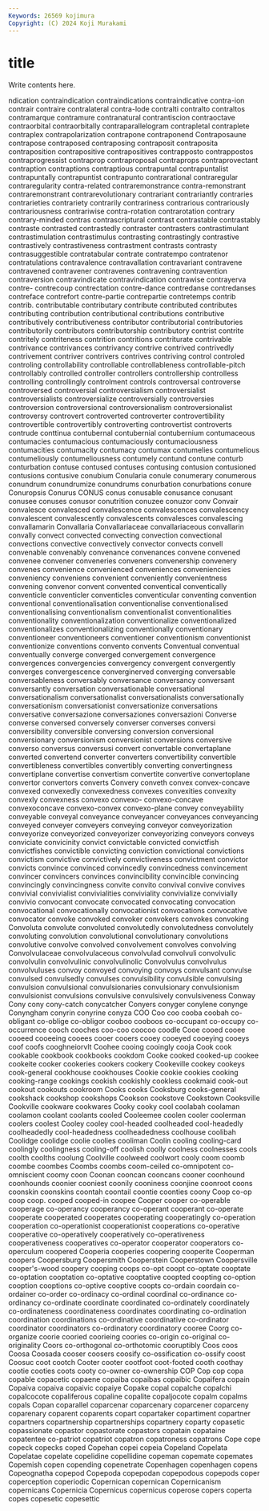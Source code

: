 ```yaml
---
Keywords: 26569 kojimura
Copyright: (C) 2024 Koji Murakami
---
```


# title

Write contents here.



ndication contraindication contraindications contraindicative contra-ion contrair contraire contralateral
contra-lode contralti contralto contraltos contramarque contramure contranatural contrantiscion contraoctave contraorbital
contraorbitally contraparallelogram contrapletal contraplete contraplex contrapolarization contrapone contraponend Contraposaune contrapose
contraposed contraposing contraposit contraposita contraposition contrapositive contrapositives contrapposto contrappostos contraprogressist
contraprop contraproposal contraprops contraprovectant contraption contraptions contraptious contrapuntal contrapuntalist contrapuntally
contrapuntist contrapunto contrarational contraregular contraregularity contra-related contraremonstrance contra-remonstrant contraremonstrant contrarevolutionary
contrariant contrariantly contraries contrarieties contrariety contrarily contrariness contrarious contrariously contrariousness
contrariwise contra-rotation contrarotation contrary contrary-minded contras contrascriptural contrast contrastable contrastably
contraste contrasted contrastedly contraster contrasters contrastimulant contrastimulation contrastimulus contrasting contrastingly
contrastive contrastively contrastiveness contrastment contrasts contrasty contrasuggestible contratabular contrate contratempo
contratenor contratulations contravalence contravallation contravariant contravene contravened contravener contravenes contravening
contravention contraversion contravindicate contravindication contrawise contrayerva contre- contrecoup contrectation contre-dance
contredanse contredanses contreface contrefort contre-partie contrepartie contretemps contrib contrib. contributable
contributary contribute contributed contributes contributing contribution contributional contributions contributive contributively
contributiveness contributor contributorial contributories contributorily contributors contributorship contributory contrist contrite
contritely contriteness contrition contritions contriturate contrivable contrivance contrivances contrivancy contrive
contrived contrivedly contrivement contriver contrivers contrives contriving control controled controling
controllability controllable controllableness controllable-pitch controllably controlled controller controllers controllership controlless
controlling controllingly controlment controls controversal controverse controversed controversial controversialism controversialist
controversialists controversialize controversially controversies controversion controversional controversionalism controversionalist controversy controvert
controverted controverter controvertibility controvertible controvertibly controverting controvertist controverts contrude conttinua
contubernal contubernial contubernium contumaceous contumacies contumacious contumaciously contumaciousness contumacities contumacity
contumacy contumax contumelies contumelious contumeliously contumeliousness contumely contund contune conturb
conturbation contuse contused contuses contusing contusion contusioned contusions contusive conubium
Conularia conule conumerary conumerous conundrum conundrumize conundrums conurbation conurbations conure
Conuropsis Conurus CONUS conus conusable conusance conusant conusee conuses conusor
conutrition conuzee conuzor conv Convair convalesce convalesced convalescence convalescences convalescency
convalescent convalescently convalescents convalesces convalescing convallamarin Convallaria Convallariaceae convallariaceous convallarin
convally convect convected convecting convection convectional convections convective convectively convector
convects convell convenable convenably convenance convenances convene convened convenee convener
conveneries conveners convenership convenery convenes convenience convenienced conveniences conveniencies conveniency
conveniens convenient conveniently convenientness convening convenor convent convented conventical conventically
conventicle conventicler conventicles conventicular conventing convention conventional conventionalisation conventionalise conventionalised
conventionalising conventionalism conventionalist conventionalities conventionality conventionalization conventionalize conventionalized conventionalizes conventionalizing
conventionally conventionary conventioneer conventioneers conventioner conventionism conventionist conventionize conventions convento
convents Conventual conventual conventually converge converged convergement convergence convergences convergencies
convergency convergent convergently converges convergescence converginerved converging conversable conversableness conversably
conversance conversancy conversant conversantly conversation conversationable conversational conversationalism conversationalist conversationalists
conversationally conversationism conversationist conversationize conversations conversative conversazione conversaziones conversazioni Converse
converse conversed conversely converser converses conversi conversibility conversible conversing conversion
conversional conversionary conversionism conversionist conversions conversive converso conversus conversusi convert
convertable convertaplane converted convertend converter converters convertibility convertible convertibleness convertibles
convertibly converting convertingness convertiplane convertise convertism convertite convertive convertoplane convertor
convertors converts Convery conveth convex convex-concave convexed convexedly convexedness convexes
convexities convexity convexly convexness convexo convexo- convexo-concave convexoconcave convexo-convex convexo-plane
convey conveyability conveyable conveyal conveyance conveyancer conveyances conveyancing conveyed conveyer
conveyers conveying conveyor conveyorization conveyorize conveyorized conveyorizer conveyorizing conveyors conveys
conviciate convicinity convict convictable convicted convictfish convictfishes convictible convicting conviction
convictional convictions convictism convictive convictively convictiveness convictment convictor convicts convince
convinced convincedly convincedness convincement convincer convincers convinces convincibility convincible convincing
convincingly convincingness convite convito convival convive convives convivial convivialist convivialities
conviviality convivialize convivially convivio convocant convocate convocated convocating convocation convocational
convocationally convocationist convocations convocative convocator convoke convoked convoker convokers convokes
convoking Convoluta convolute convoluted convolutedly convolutedness convolutely convoluting convolution convolutional
convolutionary convolutions convolutive convolve convolved convolvement convolves convolving Convolvulaceae convolvulaceous
convolvulad convolvuli convolvulic convolvulin convolvulinic convolvulinolic Convolvulus convolvulus convolvuluses convoy
convoyed convoying convoys convulsant convulse convulsed convulsedly convulses convulsibility convulsible
convulsing convulsion convulsional convulsionaries convulsionary convulsionism convulsionist convulsions convulsive convulsively
convulsiveness Conway Cony cony cony-catch conycatcher Conyers conyger conylene conynge
Conyngham conyrin conyrine conyza COO Coo coo cooba coobah co-obligant
co-oblige co-obligor cooboo cooboos co-occupant co-occupy co-occurrence cooch cooches coo-coo
coocoo coodle Cooe cooed cooee cooeed cooeeing cooees cooer cooers
cooey cooeyed cooeying cooeys coof coofs cooghneiorvlt Coohee cooing cooingly
cooja Cook cook cookable cookbook cookbooks cookdom Cooke cooked cooked-up
cookee cookeite cooker cookeries cookers cookery Cookeville cookey cookeys cook-general
cookhouse cookhouses Cookie cookie cookies cooking cooking-range cookings cookish cookishly
cookless cookmaid cook-out cookout cookouts cookroom Cooks cooks Cooksburg cooks-general
cookshack cookshop cookshops Cookson cookstove Cookstown Cooksville Cookville cookware cookwares
Cooky cooky cool coolabah coolaman coolamon coolant coolants cooled Cooleemee
coolen cooler coolerman coolers coolest Cooley cooley cool-headed coolheaded cool-headedly
coolheadedly cool-headedness coolheadedness coolhouse coolibah Coolidge coolidge coolie coolies cooliman
Coolin cooling cooling-card coolingly coolingness cooling-off coolish coolly coolness coolnesses
cools coolth coolths coolung Coolville coolweed coolwort cooly coom coomb
coombe coombes Coombs coombs coom-ceiled co-omnipotent co-omniscient coomy coon Coonan
cooncan cooncans cooner coonhound coonhounds coonier cooniest coonily cooniness coonjine
coonroot coons coonskin coonskins coontah coontail coontie coonties coony Coop
co-op coop coop. cooped cooped-in coopee Cooper cooper co-operable cooperage
co-operancy cooperancy co-operant cooperant co-operate cooperate cooperated cooperates cooperating cooperatingly
co-operation cooperation co-operationist cooperationist cooperations co-operative cooperative co-operatively cooperatively co-operativeness
cooperativeness cooperatives co-operator cooperator cooperators co-operculum coopered Cooperia cooperies coopering
cooperite Cooperman coopers Coopersburg Coopersmith Cooperstein Cooperstown Coopersville cooper's-wood coopery
cooping coops co-opt coopt co-optate cooptate co-optation cooptation co-optative cooptative
coopted coopting co-option cooption cooptions co-optive cooptive coopts co-ordain coordain
co-ordainer co-order co-ordinacy co-ordinal coordinal co-ordinance co-ordinancy co-ordinate coordinate coordinated
co-ordinately coordinately co-ordinateness coordinateness coordinates coordinating co-ordination coordination coordinations co-ordinative
coordinative co-ordinator coordinator coordinators co-ordinatory coordinatory cooree Coorg co-organize coorie
cooried coorieing coories co-origin co-original co-originality Coors co-orthogonal co-orthotomic cooruptibly
Coos coos Coosa Coosada cooser coosers coosify co-ossification co-ossify coost
Coosuc coot cootch Cooter cooter cootfoot coot-footed cooth coothay cootie
cooties coots cooty co-owner co-ownership COP Cop cop copa copable
copacetic copaene copaiba copaibas copaibic Copaifera copain Copaiva copaiva copaivic
copaiye Copake copal copalche copalchi copalcocote copaliferous copaline copalite copaljocote
copalm copalms copals Copan coparallel coparcenar coparcenary coparcener coparceny coparenary
coparent coparents copart copartaker copartiment copartner copartners copartnership copartnerships copartnery
coparty copasetic copassionate copastor copastorate copastors copatain copataine copatentee co-patriot
copatriot copatron copatroness copatrons Cope cope copeck copecks coped Copehan
copei copeia Copeland Copelata Copelatae copelate copelidine copellidine copeman copemate
copemates Copemish copen copending copenetrate Copenhagen copenhagen copens Copeognatha copepod
Copepoda copepodan copepodous copepods coper coperception coperiodic Copernican copernican Copernicanism
copernicans Copernicia Copernicus copernicus coperose copers coperta copes copesetic copesettic
